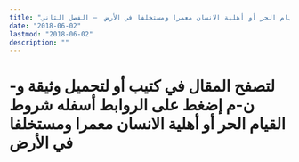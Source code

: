 ```yaml
---
title: "شروط القيام الحر أو أهلية الانسان معمرا ومستخلفا في الأرض  – الفصل الثاني"
date: "2018-06-02"
lastmod: "2018-06-02"
description: ""
---
```

# **لتصفح المقال في كتيب أو لتحميل وثيقة و-ن-م إضغط على الروابط أسفله** **شروط القيام الحر أو أهلية الانسان معمرا ومستخلفا في الأرض**

###
